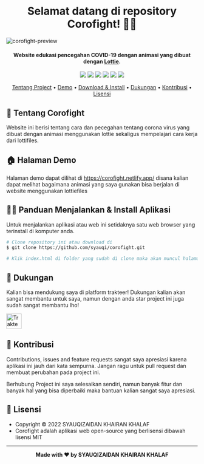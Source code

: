 <h1 align="center">Selamat datang di repository Corofight! 👋🏻</h1>

![corofight-preview](https://user-images.githubusercontent.com/46257169/173133857-40825765-7096-463a-b66c-a9b23ff944fc.png)

<p></p>

<h4 align="center">Website edukasi pencegahan COVID-19 dengan animasi yang dibuat dengan <a href="https://lottiefiles.com/" target="_blank">Lottie</a>.
</h4>

<p></p>

<p align="center">
	<img src="https://img.shields.io/github/issues/syauqi/corofight?style=flat-square">
	<img src="https://img.shields.io/github/stars/syauqi/corofight?style=flat-square"> 
	<img src="https://img.shields.io/github/forks/syauqi/corofight?style=flat-square">
	<img src="https://img.shields.io/github/license/syauqi/corofight?style=flat-square">
	<img src="https://img.shields.io/badge/maintained%3F-no-red.svg?style=flat-square">
	<img src="https://img.shields.io/github/followers/syauqi.svg?style=flat-square&label=followers">
</p>

<p align="center">
  <a href="#tentang">Tentang Project</a> •
  <a href="#demo">Demo</a> •
  <a href="#download">Download & Install</a> •
  <a href="#dukungan">Dukungan</a> •
  <a href="#kontribusi">Kontribusi</a> •
  <a href="#lisensi">Lisensi</a>
</p>

<p></p>

<h2 id="tentang">🦠 Tentang Corofight</h2>
Website ini berisi tentang cara dan pecegahan tentang corona virus yang dibuat dengan animasi menggunakan lottie sekaligus mempelajari cara kerja dari lottifiles.

<p></p>

<h2 id="demo">🏠 Halaman Demo</h2>

Halaman demo dapat dilihat di https://corofight.netlify.app/ disana kalian dapat melihat bagaimana animasi yang saya gunakan bisa berjalan di website menggunakan lottiefiles

<p></p>

<h2 id="download">🐱‍💻 Panduan Menjalankan & Install Aplikasi</h2>

Untuk menjalankan aplikasi atau web ini setidaknya satu web browser yang terinstall di komputer anda.

```bash
# Clone repository ini atau download di
$ git clone https://github.com/syauqi/corofight.git

# Klik index.html di folder yang sudah di clone maka akan muncul halaman corofight!

```

<p></p>

<h2 id="dukungan">💌 Dukungan</h2>

Kalian bisa mendukung saya di platform trakteer! Dukungan kalian akan sangat membantu untuk saya, namun dengan anda star project ini juga sudah sangat membantu lho!

<p></p>

<a href="https://trakteer.id/syaufy" target="_blank"><img id="wse-buttons-preview" src="https://cdn.trakteer.id/images/embed/trbtn-red-5.png" height="40" style="border:0px;height:40px;" alt="Trakteer Saya"></a>

<p></p>

<h2 id="kontribusi">🤝 Kontribusi</h2>

Contributions, issues and feature requests sangat saya apresiasi karena aplikasi ini jauh dari kata sempurna. Jangan ragu untuk pull request dan membuat perubahan pada project ini.

Berhubung Project ini saya selesaikan sendiri, namun banyak fitur dan banyak hal yang bisa diperbaiki maka bantuan kalian sangat saya apresiasi.

<p></p>

<h2 id="lisensi">📝 Lisensi</h2>

- Copyright © 2022 SYAUQIZAIDAN KHAIRAN KHALAF
- Corofight adalah aplikasi web open-source yang berlisensi dibawah lisensi MIT

---

**<p align="center">Made with ❤️ by SYAUQIZAIDAN KHAIRAN KHALAF</p>**
